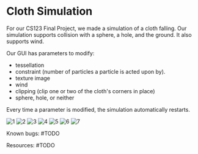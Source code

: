 # Cloth Simulation

For our CS123 Final Project, we made a simulation of a cloth falling. Our simulation supports collision with a sphere, a hole, and the ground. It also supports wind. 

Our GUI has parameters to modify: 
* tessellation
* constraint (number of particles a particle is acted upon by).
* texture image
* wind
* clipping (clip one or two of the cloth's corners in place)
* sphere, hole, or neither

Every time a parameter is modified, the simulation automatically restarts. 

![1](https://github.com/ahabib3/graphics-fp/blob/main/README/1.png)
![2](https://github.com/ahabib3/graphics-fp/blob/main/README/2.png)
![3](https://github.com/ahabib3/graphics-fp/blob/main/README/3.png)
![4](https://github.com/ahabib3/graphics-fp/blob/main/README/4.png)
![5](https://github.com/ahabib3/graphics-fp/blob/main/README/5.png)
![6](https://github.com/ahabib3/graphics-fp/blob/main/README/6.png)
![7](https://github.com/ahabib3/graphics-fp/blob/main/README/7.png)

Known bugs:
#TODO

Resources:
#TODO
